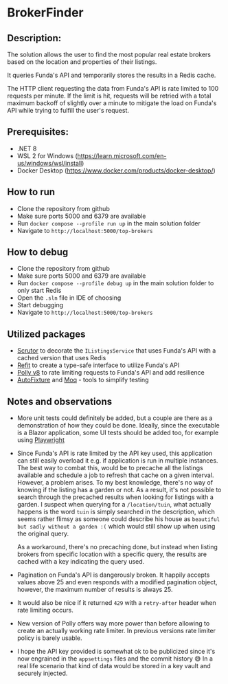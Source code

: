# BrokerFinder

## Description:

The solution allows the user to find the most popular real estate brokers based on the location and properties of their listings.

It queries Funda's API and temporarily stores the results in a Redis cache. 

The HTTP client requesting the data from Funda's API is rate limited to 100 requests per minute. 
If the limit is hit, requests will be retried with a total maximum backoff of slightly over a minute to mitigate the load on Funda's API
while trying to fulfill the user's request.

## Prerequisites:
- .NET 8
- WSL 2 for Windows (https://learn.microsoft.com/en-us/windows/wsl/install)
- Docker Desktop (https://www.docker.com/products/docker-desktop/)

## How to run
- Clone the repository from github
- Make sure ports 5000 and 6379 are available
- Run `docker compose --profile run up` in the main solution folder
- Navigate to `http://localhost:5000/top-brokers`

## How to debug
- Clone the repository from github
- Make sure ports 5000 and 6379 are available
- Run `docker compose --profile debug up` in the main solution folder to only start Redis
- Open the `.sln` file in IDE of choosing
- Start debugging
- Navigate to `http://localhost:5000/top-brokers`

## Utilized packages

- [Scrutor](https://github.com/khellang/Scrutor) to decorate the `IListingsService` that uses Funda's API with a cached version that uses Redis
- [Refit](https://github.com/reactiveui/refit) to create a type-safe interface to utilize Funda's API
- [Polly v8](https://github.com/App-vNext/Polly) to rate limiting requests to Funda's API and add resilience
- [AutoFixture](https://github.com/AutoFixture/AutoFixture) and [Moq](https://github.com/moq) - tools to simplify testing

## Notes and observations

- More unit tests could definitely be added, but a couple are there as a demonstration of how they could be done. Ideally, since the executable is a Blazor application, some UI tests should be added too,
  for example using [Playwright](https://playwright.dev/dotnet/docs/intro)

- Since Funda's API is rate limited by the API key used, this application can still easily overload it e.g. if application is run in multiple instances. The best way to combat this, 
  would be to precache all the listings available and schedule a job to refresh that cache on a given interval. However, a problem arises. To my best knowledge, 
  there's no way of knowing if the listing has a garden or not. As a result, it's not possible to search through the precached results when looking for listings with a garden. 
  I suspect when querying for a `/location/tuin`, what actually happens is the word `tuin` is simply searched in the description, which seems rather flimsy as someone could
  describe his house as `beautiful but sadly without a garden :(` which would still show up when using the original query.
  
  As a workaround, there's no precaching done, but instead when listing brokers from specific location with a specific query, the results are cached with a key indicating the query used.

- Pagination on Funda's API is dangerously broken. It happily accepts values above 25 and even responds with a modified pagination object, however, the maximum number of results is always 25.

- It would also be nice if it returned `429` with a `retry-after` header when rate limiting occurs.

- New version of Polly offers way more power than before allowing to create an actually working rate limiter. In previous versions rate limiter policy is barely usable.

- I hope the API key provided is somewhat ok to be publicized since it's now engrained in the `appsettings` files and the commit history 😅 In a real life scenario that kind of data would be stored in a key vault
  and securely injected.